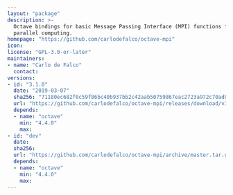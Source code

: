 ```yaml
---
layout: "package"
description: >-
  Octave bindings for basic Message Passing Interface (MPI) functions for
  parallel computing.
homepage: "https://github.com/carlodefalco/octave-mpi"
icon:
license: "GPL-3.0-or-later"
maintainers:
- name: "Carlo de Falco"
  contact:
versions:
- id: "3.1.0"
  date: "2019-03-07"
  sha256: "71180ec682f0c59f86bc40b937bb2c42aab50759867eac2723a972c70ad83bb9"
  url: "https://github.com/carlodefalco/octave-mpi/releases/download/v3.1.0/mpi-3.1.0.tar.gz"
  depends:
  - name: "octave"
    min: "4.4.0"
    max:
- id: "dev"
  date:
  sha256:
  url: "https://github.com/carlodefalco/octave-mpi/archive/master.tar.gz"
  depends:
  - name: "octave"
    min: "4.4.0"
    max:
---
```

